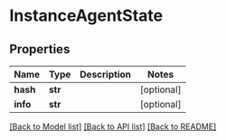# InstanceAgentState



## Properties
Name | Type | Description | Notes
------------ | ------------- | ------------- | -------------
**hash** | **str** |  | [optional] 
**info** | **str** |  | [optional] 

[[Back to Model list]](../README.md#documentation-for-models) [[Back to API list]](../README.md#documentation-for-api-endpoints) [[Back to README]](../README.md)


